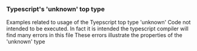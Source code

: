 ### Typescript's 'unknown' top type
Examples related to usage of the Tyepscript top type 'unknown'
Code not intended to be executed.  In fact it is intended the typescript compiler will find many errors in this file
These errors illustrate the properties of the 'unknown' type
